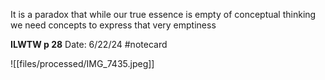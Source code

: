 It is a paradox that while our true essence is empty of conceptual thinking we need concepts to express that very emptiness


**ILWTW p 28** 
Date: 6/22/24
 #notecard

![[files/processed/IMG_7435.jpeg]]